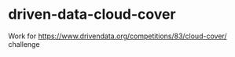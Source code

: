 # driven-data-cloud-cover

Work for https://www.drivendata.org/competitions/83/cloud-cover/ challenge
